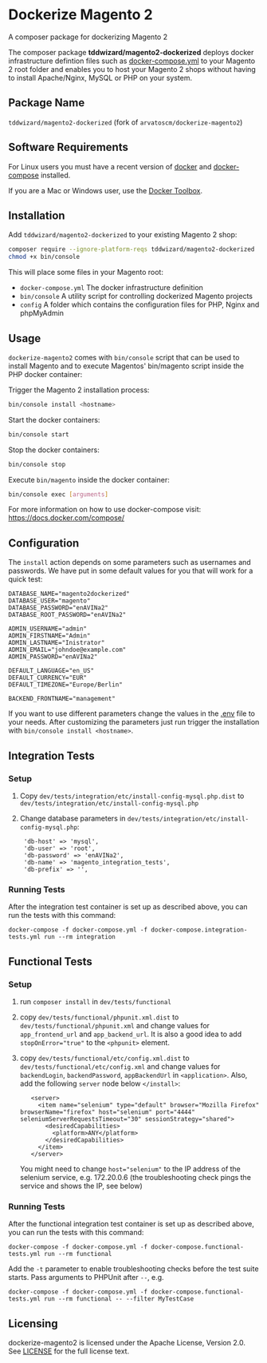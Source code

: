 # Dockerize Magento 2

A composer package for dockerizing Magento 2

The composer package **tddwizard/magento2-dockerized** deploys docker infrastructure defintion files such as [docker-compose.yml](docker-compose.yml) to your Magento 2 root folder and enables you to host your Magento 2 shops without having to install Apache/Nginx, MySQL or PHP on your system.

## Package Name

 `tddwizard/magento2-dockerized` (fork of `arvatoscm/dockerize-magento2`)

## Software Requirements

For Linux users you must have a recent version of [docker](https://github.com/docker/docker/releases) and [docker-compose](https://github.com/docker/compose/releases) installed.

If you are a Mac or Windows user, use the [Docker Toolbox](https://www.docker.com/products/docker-toolbox).

## Installation

Add `tddwizard/magento2-dockerized` to your existing Magento 2 shop:

```bash
composer require --ignore-platform-reqs tddwizard/magento2-dockerized
chmod +x bin/console
```

This will place some files in your Magento root:

- `docker-compose.yml`
The docker infrastructure definition
- `bin/console`
A utility script for controlling dockerized Magento projects
- `config`
A folder which contains the configuration files for PHP, Nginx and phpMyAdmin


## Usage

`dockerize-magento2` comes with `bin/console` script that can be used to install Magento and to execute Magentos' bin/magento script inside the PHP docker container:

Trigger the Magento 2 installation process:

```bash
bin/console install <hostname>
```

Start the docker containers:

```bash
bin/console start
```

Stop the docker containers:

```bash
bin/console stop
```

Execute `bin/magento` inside the docker container:

```bash
bin/console exec [arguments]
```

For more information on how to use docker-compose visit: https://docs.docker.com/compose/

## Configuration

The `install` action depends on some parameters such as usernames and passwords. We have put in some default values for you that will work for a quick test:

```
DATABASE_NAME="magento2dockerized"
DATABASE_USER="magento"
DATABASE_PASSWORD="enAVINa2"
DATABASE_ROOT_PASSWORD="enAVINa2"

ADMIN_USERNAME="admin"
ADMIN_FIRSTNAME="Admin"
ADMIN_LASTNAME="Inistrator"
ADMIN_EMAIL="johndoe@example.com"
ADMIN_PASSWORD="enAVINa2"

DEFAULT_LANGUAGE="en_US"
DEFAULT_CURRENCY="EUR"
DEFAULT_TIMEZONE="Europe/Berlin"

BACKEND_FRONTNAME="management"
```

If you want to use different parameters change the values in the [.env](.env) file to your needs.
After customizing the parameters just run trigger the installation with `bin/console install <hostname>`.

## Integration Tests

### Setup 
1. Copy `dev/tests/integration/etc/install-config-mysql.php.dist` to `dev/tests/integration/etc/install-config-mysql.php`
2. Change database parameters in `dev/tests/integration/etc/install-config-mysql.php`:

        'db-host' => 'mysql',
        'db-user' => 'root',
        'db-password' => 'enAVINa2',
        'db-name' => 'magento_integration_tests',
        'db-prefix' => '',

### Running Tests

After the integration test container is set up as described above, you can run the tests with this command:

    docker-compose -f docker-compose.yml -f docker-compose.integration-tests.yml run --rm integration

## Functional Tests

### Setup
1. run `composer install` in `dev/tests/functional`
2. copy `dev/tests/functional/phpunit.xml.dist` to `dev/tests/functional/phpunit.xml` and change values for `app_frontend_url` and `app_backend_url`. It is also a good idea to add `stopOnError="true"` to the `<phpunit>` element.
3. copy `dev/tests/functional/etc/config.xml.dist` to `dev/tests/functional/etc/config.xml` and change values for `backendLogin`, `backendPassword`, `appBackendUrl` in `<application>`. Also, add the following `server` node below `</install>`:

          <server>
            <item name="selenium" type="default" browser="Mozilla Firefox" browserName="firefox" host="selenium" port="4444" seleniumServerRequestsTimeout="30" sessionStrategy="shared">
              <desiredCapabilities>
                <platform>ANY</platform>
              </desiredCapabilities>
            </item>
          </server>

    You might need to change `host="selenium"` to the IP address of the selenium service, e.g. 172.20.0.6 (the troubleshooting check pings the service and shows the IP, see below)

### Running Tests

After the functional integration test container is set up as described above, you can run the tests with this command:

    docker-compose -f docker-compose.yml -f docker-compose.functional-tests.yml run --rm functional

Add the `-t` parameter to enable troubleshooting checks before the test suite starts. Pass arguments to PHPUnit after `--`, e.g.

    docker-compose -f docker-compose.yml -f docker-compose.functional-tests.yml run --rm functional -- --filter MyTestCase

## Licensing

dockerize-magento2 is licensed under the Apache License, Version 2.0.
See [LICENSE](LICENSE) for the full license text.
